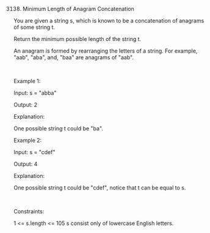 3138. Minimum Length of Anagram Concatenation

You are given a string s, which is known to be a concatenation of anagrams of some string t.

Return the minimum possible length of the string t.

An anagram is formed by rearranging the letters of a string. For example, "aab", "aba", and, "baa" are anagrams of "aab".

 

Example 1:

Input: s = "abba"

Output: 2

Explanation:

One possible string t could be "ba".

Example 2:

Input: s = "cdef"

Output: 4

Explanation:

One possible string t could be "cdef", notice that t can be equal to s.

 

Constraints:

1 <= s.length <= 105
s consist only of lowercase English letters.
